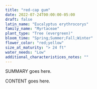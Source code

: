 ```yaml
---
title: "red-cap gum"
date: 2022-07-24T00:00:00-05:00
draft: false
latin_name: "Eucalyptus erythrocorys"
family_name: "Myrtaceae"
plant_type: "Tree (evergreen)"
bloom_time: "Spring;Summer;Fall;Winter"
flower_color: "red;yellow"
size_at_maturity: "> 24 ft"
water_needs: "Low"
additional_characteristices_notes: ""
---
```


SUMMARY goes here.

<!--more-->

CONTENT goes here.